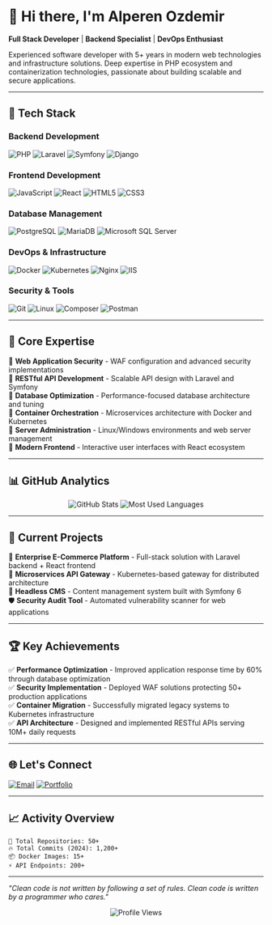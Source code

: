 # 👋 Hi there, I'm Alperen Ozdemir

**Full Stack Developer** | **Backend Specialist** | **DevOps Enthusiast**

Experienced software developer with 5+ years in modern web technologies and infrastructure solutions. Deep expertise in PHP ecosystem and containerization technologies, passionate about building scalable and secure applications.

---

## 🚀 Tech Stack

### **Backend Development**
![PHP](https://img.shields.io/badge/PHP-777BB4?style=for-the-badge&logo=php&logoColor=white)
![Laravel](https://img.shields.io/badge/Laravel-FF2D20?style=for-the-badge&logo=laravel&logoColor=white)
![Symfony](https://img.shields.io/badge/Symfony-000000?style=for-the-badge&logo=symfony&logoColor=white)
![Django](https://img.shields.io/badge/Django-092E20?style=for-the-badge&logo=django&logoColor=white)

### **Frontend Development**
![JavaScript](https://img.shields.io/badge/JavaScript-F7DF1E?style=for-the-badge&logo=javascript&logoColor=black)
![React](https://img.shields.io/badge/React-20232A?style=for-the-badge&logo=react&logoColor=61DAFB)
![HTML5](https://img.shields.io/badge/HTML5-E34F26?style=for-the-badge&logo=html5&logoColor=white)
![CSS3](https://img.shields.io/badge/CSS3-1572B6?style=for-the-badge&logo=css3&logoColor=white)

### **Database Management**
![PostgreSQL](https://img.shields.io/badge/PostgreSQL-316192?style=for-the-badge&logo=postgresql&logoColor=white)
![MariaDB](https://img.shields.io/badge/MariaDB-003545?style=for-the-badge&logo=mariadb&logoColor=white)
![Microsoft SQL Server](https://img.shields.io/badge/Microsoft%20SQL%20Server-CC2927?style=for-the-badge&logo=microsoft%20sql%20server&logoColor=white)

### **DevOps & Infrastructure**
![Docker](https://img.shields.io/badge/Docker-2496ED?style=for-the-badge&logo=docker&logoColor=white)
![Kubernetes](https://img.shields.io/badge/Kubernetes-326ce5?style=for-the-badge&logo=kubernetes&logoColor=white)
![Nginx](https://img.shields.io/badge/Nginx-009639?style=for-the-badge&logo=nginx&logoColor=white)
![IIS](https://img.shields.io/badge/IIS-5C2D91?style=for-the-badge&logo=microsoft&logoColor=white)

### **Security & Tools**
![Git](https://img.shields.io/badge/Git-F05032?style=for-the-badge&logo=git&logoColor=white)
![Linux](https://img.shields.io/badge/Linux-FCC624?style=for-the-badge&logo=linux&logoColor=black)
![Composer](https://img.shields.io/badge/Composer-885630?style=for-the-badge&logo=composer&logoColor=white)
![Postman](https://img.shields.io/badge/Postman-FF6C37?style=for-the-badge&logo=postman&logoColor=white)

---

## 💼 Core Expertise

🔹 **Web Application Security** - WAF configuration and advanced security implementations  
🔹 **RESTful API Development** - Scalable API design with Laravel and Symfony  
🔹 **Database Optimization** - Performance-focused database architecture and tuning  
🔹 **Container Orchestration** - Microservices architecture with Docker and Kubernetes  
🔹 **Server Administration** - Linux/Windows environments and web server management  
🔹 **Modern Frontend** - Interactive user interfaces with React ecosystem  

---

## 📊 GitHub Analytics

<div align="center">
  <img src="https://github-readme-stats.vercel.app/api?username=fetchAlp&show_icons=true&theme=radical&hide_border=true" alt="GitHub Stats" />
  <img src="https://github-readme-stats.vercel.app/api/top-langs/?username=fetchAlp&layout=compact&theme=radical&hide_border=true" alt="Most Used Languages" />
</div>

---

## 🎯 Current Projects

🚧 **Enterprise E-Commerce Platform** - Full-stack solution with Laravel backend + React frontend  
🔧 **Microservices API Gateway** - Kubernetes-based gateway for distributed architecture  
📱 **Headless CMS** - Content management system built with Symfony 6  
🛡️ **Security Audit Tool** - Automated vulnerability scanner for web applications  

---

## 🏆 Key Achievements

✅ **Performance Optimization** - Improved application response time by 60% through database optimization  
✅ **Security Implementation** - Deployed WAF solutions protecting 50+ production applications  
✅ **Container Migration** - Successfully migrated legacy systems to Kubernetes infrastructure  
✅ **API Architecture** - Designed and implemented RESTful APIs serving 10M+ daily requests  

---

## 🌐 Let's Connect

[![Email](https://img.shields.io/badge/Email-D14836?style=for-the-badge&logo=gmail&logoColor=white)](mailto:aozdemir@yazilimciniz.com)
[![Portfolio](https://img.shields.io/badge/Portfolio-000000?style=for-the-badge&logo=About.me&logoColor=white)](https://yazilimciniz.com)

---

## 📈 Activity Overview

```text
🌟 Total Repositories: 50+
🔥 Total Commits (2024): 1,200+
📦 Docker Images: 15+
⚡ API Endpoints: 200+
```

---

*"Clean code is not written by following a set of rules. Clean code is written by a programmer who cares."*

<div align="center">
  <img src="https://komarev.com/ghpvc/?username=fetchAlp&style=flat-square&color=blue" alt="Profile Views"/>
</div>
